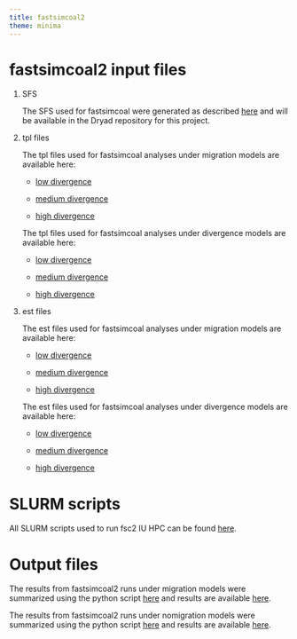 ```yaml
---
title: fastsimcoal2
theme: minima
---
```


# fastsimcoal2 input files

1. SFS

    The SFS used for fastsimcoal were generated as described [here](zC_sfs.md) and will be available in the Dryad repository for this project.

2. tpl files

    The tpl files used for fastsimcoal analyses under migration models are available here:

    * [low divergence](https://github.com/meganlsmith/selectionandmigration/blob/main/scripts/fsc2/Migration_1250.tpl)

    * [medium divergence](https://github.com/meganlsmith/selectionandmigration/blob/main/scripts/fsc2/Migration_5000.tpl)

    * [high divergence](https://github.com/meganlsmith/selectionandmigration/blob/main/scripts/fsc2/Migration_20000.tpl)


    The tpl files used for fastsimcoal analyses under divergence models are available here:

    * [low divergence](https://github.com/meganlsmith/selectionandmigration/blob/main/scripts/fsc2/Nomig_1250.tpl)

    * [medium divergence](https://github.com/meganlsmith/selectionandmigration/blob/main/scripts/fsc2/Nomig_5000.tpl)

    * [high divergence](https://github.com/meganlsmith/selectionandmigration/blob/main/scripts/fsc2/Nomig_20000.tpl)


3. est files

    The est files used for fastsimcoal analyses under migration models are available here:

    * [low divergence](https://github.com/meganlsmith/selectionandmigration/blob/main/scripts/fsc2/Migration_1250.est)

    * [medium divergence](https://github.com/meganlsmith/selectionandmigration/blob/main/scripts/fsc2/Migration_5000.est)

    * [high divergence](https://github.com/meganlsmith/selectionandmigration/blob/main/scripts/fsc2/Migration_20000.est)


    The est files used for fastsimcoal analyses under divergence models are available here:

    * [low divergence](https://github.com/meganlsmith/selectionandmigration/blob/main/scripts/fsc2/Nomig_1250.est)

    * [medium divergence](https://github.com/meganlsmith/selectionandmigration/blob/main/scripts/fsc2/Nomig_5000.est)

    * [high divergence](https://github.com/meganlsmith/selectionandmigration/blob/main/scripts/fsc2/Nomig_20000.est)


# SLURM scripts

All SLURM scripts used to run fsc2 IU HPC can be found [here](https://github.com/meganlsmith/selectionandmigration/blob/main/scripts/slurm/fsc2).

# Output files

The results from fastsimcoal2 runs under migration models were summarized using the python script [here](https://github.com/meganlsmith/selectionandmigration/blob/main/scripts/python/fsc2/summarize_results.py) and results are available [here](https://github.com/meganlsmith/selectionandmigration/blob/main/results/fsc2/summary_results.csv).

The results from fastsimcoal2 runs under nomigration models were summarized using the python script [here](https://github.com/meganlsmith/selectionandmigration/blob/main/scripts/python/fsc2/summarize_results_nomig.py) and results are available [here](https://github.com/meganlsmith/selectionandmigration/blob/main/results/fsc2/summary_results_nomig.csv).


